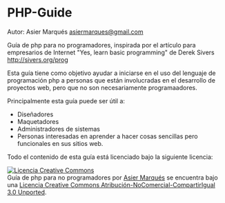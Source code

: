 PHP-Guide
=========

Autor: Asier Marqués <asiermarques@gmail.com>

Guía de php para no programadores, inspirada por el artículo para empresarios de Internet "Yes, learn basic programming" de Derek Sivers http://sivers.org/prog

Esta guía tiene como objetivo ayudar a iniciarse en el uso del lenguaje de programación php a personas que están involucradas en el desarrollo de proyectos web, pero que no son necesariamente programaadores.

Principalmente esta guía puede ser útil a:
* Diseñadores
* Maquetadores
* Administradores de sistemas
* Personas interesadas en aprender a hacer cosas sencillas pero funcionales en sus sitios web.


Todo el contenido de esta guía está licenciado bajo la siguiente licencia:

<a rel="license" href="http://creativecommons.org/licenses/by-nc-sa/3.0/deed.es"><img alt="Licencia Creative Commons" style="border-width:0" src="http://i.creativecommons.org/l/by-nc-sa/3.0/88x31.png" /></a><br /><span xmlns:dct="http://purl.org/dc/terms/" href="http://purl.org/dc/dcmitype/Text" property="dct:title" rel="dct:type">Guía de php para no programadores</span> por <a xmlns:cc="http://creativecommons.org/ns#" href="http://asiermarques.com" property="cc:attributionName" rel="cc:attributionURL">Asier Marqués</a> se encuentra bajo una <a rel="license" href="http://creativecommons.org/licenses/by-nc-sa/3.0/deed.es">Licencia Creative Commons Atribución-NoComercial-CompartirIgual 3.0 Unported</a>.
